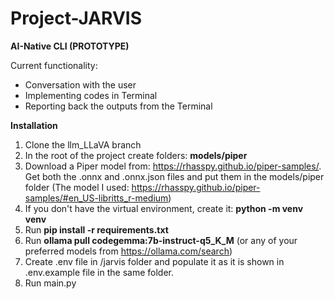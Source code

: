 # Project-JARVIS

**AI-Native CLI (PROTOTYPE)**

Current functionality:

- Conversation with the user
- Implementing codes in Terminal
- Reporting back the outputs from the Terminal

**Installation**

1. Clone the llm_LLaVA branch
2. In the root of the project create folders: **models/piper**
3. Download a Piper model from: https://rhasspy.github.io/piper-samples/. Get both the .onnx and .onnx.json files and put them in the models/piper folder (The model I used: https://rhasspy.github.io/piper-samples/#en_US-libritts_r-medium)
4. If you don't have the virtual environment, create it: **python -m venv venv**
5. Run **pip install -r requirements.txt**
6. Run **ollama pull codegemma:7b-instruct-q5_K_M** (or any of your preferred models from https://ollama.com/search)
7. Create .env file in /jarvis folder and populate it as it is shown in .env.example file in the same folder.
8. Run main.py
